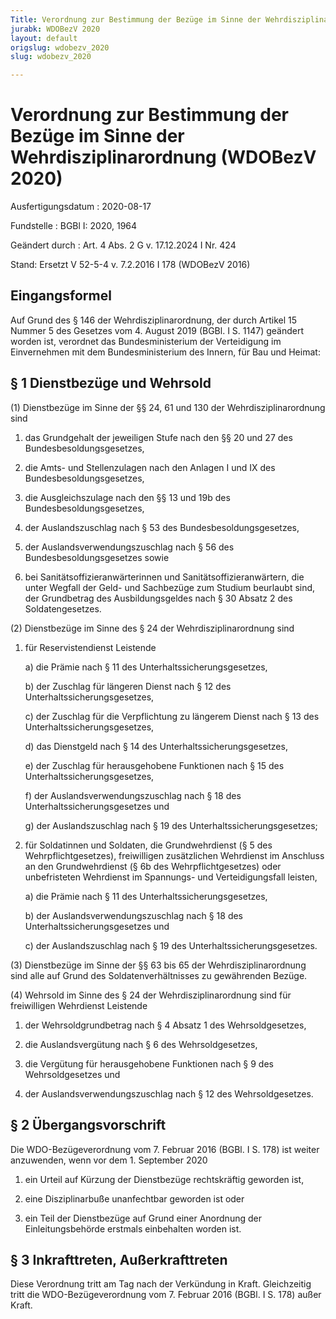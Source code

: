 ```yaml
---
Title: Verordnung zur Bestimmung der Bezüge im Sinne der Wehrdisziplinarordnung
jurabk: WDOBezV 2020
layout: default
origslug: wdobezv_2020
slug: wdobezv_2020

---
```


# Verordnung zur Bestimmung der Bezüge im Sinne der Wehrdisziplinarordnung (WDOBezV 2020)

Ausfertigungsdatum
:   2020-08-17

Fundstelle
:   BGBl I: 2020, 1964

Geändert durch
:   Art. 4 Abs. 2 G v. 17.12.2024 I Nr. 424

Stand: Ersetzt V 52-5-4 v. 7.2.2016 I 178 (WDOBezV 2016)

## Eingangsformel

Auf Grund des § 146 der Wehrdisziplinarordnung, der durch Artikel 15 Nummer 5 des Gesetzes vom 4. August 2019 (BGBl. I S. 1147) geändert worden ist, verordnet das Bundesministerium der Verteidigung im Einvernehmen mit dem Bundesministerium des Innern, für Bau und Heimat:


## § 1 Dienstbezüge und Wehrsold

(1) Dienstbezüge im Sinne der §§ 24, 61 und 130 der Wehrdisziplinarordnung sind

1.  das Grundgehalt der jeweiligen Stufe nach den §§ 20 und 27 des Bundesbesoldungsgesetzes,


2.  die Amts- und Stellenzulagen nach den Anlagen I und IX des Bundesbesoldungsgesetzes,


3.  die Ausgleichszulage nach den §§ 13 und 19b des Bundesbesoldungsgesetzes,


4.  der Auslandszuschlag nach § 53 des Bundesbesoldungsgesetzes,


5.  der Auslandsverwendungszuschlag nach § 56 des Bundesbesoldungsgesetzes sowie


6.  bei Sanitätsoffizieranwärterinnen und Sanitätsoffizieranwärtern, die unter Wegfall der Geld- und Sachbezüge zum Studium beurlaubt sind, der Grundbetrag des Ausbildungsgeldes nach § 30 Absatz 2 des Soldatengesetzes.




(2) Dienstbezüge im Sinne des § 24 der Wehrdisziplinarordnung sind

1.  für Reservistendienst Leistende

    a)  die Prämie nach § 11 des Unterhaltssicherungsgesetzes,


    b)  der Zuschlag für längeren Dienst nach § 12 des Unterhaltssicherungsgesetzes,


    c)  der Zuschlag für die Verpflichtung zu längerem Dienst nach § 13 des Unterhaltssicherungsgesetzes,


    d)  das Dienstgeld nach § 14 des Unterhaltssicherungsgesetzes,


    e)  der Zuschlag für herausgehobene Funktionen nach § 15 des Unterhaltssicherungsgesetzes,


    f)  der Auslandsverwendungszuschlag nach § 18 des Unterhaltssicherungsgesetzes und


    g)  der Auslandszuschlag nach § 19 des Unterhaltssicherungsgesetzes;





2.  für Soldatinnen und Soldaten, die Grundwehrdienst (§ 5 des Wehrpflichtgesetzes), freiwilligen zusätzlichen Wehrdienst im Anschluss an den Grundwehrdienst (§ 6b des Wehrpflichtgesetzes) oder unbefristeten Wehrdienst im Spannungs- und Verteidigungsfall leisten,

    a)  die Prämie nach § 11 des Unterhaltssicherungsgesetzes,


    b)  der Auslandsverwendungszuschlag nach § 18 des Unterhaltssicherungsgesetzes und


    c)  der Auslandszuschlag nach § 19 des Unterhaltssicherungsgesetzes.







(3) Dienstbezüge im Sinne der §§ 63 bis 65 der Wehrdisziplinarordnung sind alle auf Grund des Soldatenverhältnisses zu gewährenden Bezüge.

(4) Wehrsold im Sinne des § 24 der Wehrdisziplinarordnung sind für freiwilligen Wehrdienst Leistende

1.  der Wehrsoldgrundbetrag nach § 4 Absatz 1 des Wehrsoldgesetzes,


2.  die Auslandsvergütung nach § 6 des Wehrsoldgesetzes,


3.  die Vergütung für herausgehobene Funktionen nach § 9 des Wehrsoldgesetzes und


4.  der Auslandsverwendungszuschlag nach § 12 des Wehrsoldgesetzes.





## § 2 Übergangsvorschrift

Die WDO-Bezügeverordnung vom 7. Februar 2016 (BGBl. I S. 178) ist weiter anzuwenden, wenn vor dem 1. September 2020

1.  ein Urteil auf Kürzung der Dienstbezüge rechtskräftig geworden ist,


2.  eine Disziplinarbuße unanfechtbar geworden ist oder


3.  ein Teil der Dienstbezüge auf Grund einer Anordnung der Einleitungsbehörde erstmals einbehalten worden ist.





## § 3 Inkrafttreten, Außerkrafttreten

Diese Verordnung tritt am Tag nach der Verkündung in Kraft. Gleichzeitig tritt die WDO-Bezügeverordnung vom 7. Februar 2016 (BGBl. I S. 178) außer Kraft.

